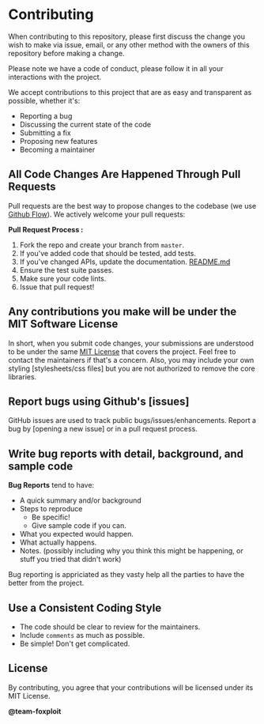 # Contributing
When contributing to this repository, please first discuss the change you wish to make via issue, email, or any other method with the owners of this repository before making a change.

Please note we have a code of conduct, please follow it in all your interactions with the project.

We accept contributions to this project that are as easy and transparent as possible, whether it's:

- Reporting a bug
- Discussing the current state of the code
- Submitting a fix
- Proposing new features
- Becoming a maintainer

## All Code Changes Are Happened Through Pull Requests
Pull requests are the best way to propose changes to the codebase (we use [Github Flow](https://guides.github.com/introduction/flow/index.html)). We actively welcome your pull requests:

**Pull Request Process :**
1. Fork the repo and create your branch from `master`.
2. If you've added code that should be tested, add tests.
3. If you've changed APIs, update the documentation. [README.md](https://github.com/team-foxploit/Foxploit-Website/blob/master/README.md)
4. Ensure the test suite passes.
5. Make sure your code lints.
6. Issue that pull request!

## Any contributions you make will be under the MIT Software License
In short, when you submit code changes, your submissions are understood to be under the same [MIT License](https://github.com/team-foxploit/Foxploit-Website/blob/master/LICENSE) that covers the project. Feel free to contact the maintainers if that's a concern.
Also, you may include your own styling [stylesheets/css files] but you are not authorized to remove the core libraries.

## Report bugs using Github's [issues]
GitHub issues are used to track public bugs/issues/enhancements. Report a bug by [opening a new issue] or in a pull request process.

## Write bug reports with detail, background, and sample code

**Bug Reports** tend to have:

- A quick summary and/or background
- Steps to reproduce
  - Be specific!
  - Give sample code if you can.
- What you expected would happen.
- What actually happens.
- Notes. (possibly including why you think this might be happening, or stuff you tried that didn't work)

Bug reporting is appriciated as they vasty help all the parties to have the better from the project.

## Use a Consistent Coding Style
 * The code should be clear to review for the maintainers.
 * Include `comments` as much as possible.
 * Be simple! Don't get complicated.

## License
By contributing, you agree that your contributions will be licensed under its MIT License.

**@team-foxploit**
